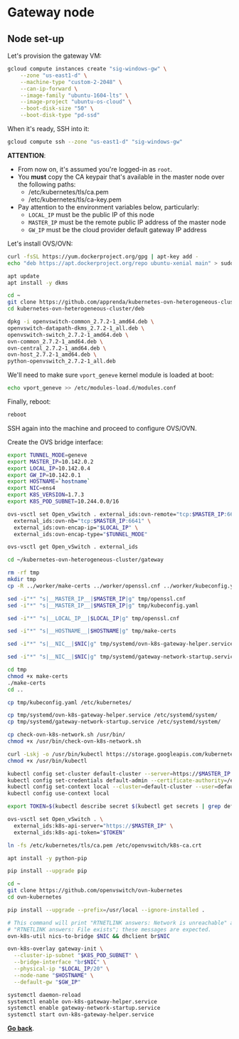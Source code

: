 # Gateway node

## Node set-up

Let's provision the gateway VM:
```sh
gcloud compute instances create "sig-windows-gw" \
    --zone "us-east1-d" \
    --machine-type "custom-2-2048" \
    --can-ip-forward \
    --image-family "ubuntu-1604-lts" \
    --image-project "ubuntu-os-cloud" \
    --boot-disk-size "50" \
    --boot-disk-type "pd-ssd"
```

When it's ready, SSH into it:
```sh
gcloud compute ssh --zone "us-east1-d" "sig-windows-gw"
```

**ATTENTION**:
* From now on, it's assumed you're logged-in as `root`.
* You **must** copy the CA keypair that's available in the master node over the following paths:
  * /etc/kubernetes/tls/ca.pem
  * /etc/kubernetes/tls/ca-key.pem
* Pay attention to the environment variables below, particularly:
  * `LOCAL_IP` must be the public IP of this node
  * `MASTER_IP` must be the remote public IP address of the master node
  * `GW_IP` must be the cloud provider default gateway IP address

Let's install OVS/OVN:
```sh
curl -fsSL https://yum.dockerproject.org/gpg | apt-key add -
echo "deb https://apt.dockerproject.org/repo ubuntu-xenial main" > sudo tee /etc/apt/sources.list.d/docker.list

apt update
apt install -y dkms
```

```sh
cd ~
git clone https://github.com/apprenda/kubernetes-ovn-heterogeneous-cluster
cd kubernetes-ovn-heterogeneous-cluster/deb

dpkg -i openvswitch-common_2.7.2-1_amd64.deb \
openvswitch-datapath-dkms_2.7.2-1_all.deb \
openvswitch-switch_2.7.2-1_amd64.deb \
ovn-common_2.7.2-1_amd64.deb \
ovn-central_2.7.2-1_amd64.deb \
ovn-host_2.7.2-1_amd64.deb \
python-openvswitch_2.7.2-1_all.deb
```

We'll need to make sure `vport_geneve` kernel module is loaded at boot:
```sh
echo vport_geneve >> /etc/modules-load.d/modules.conf
```

Finally, reboot:
```sh
reboot
```

SSH again into the machine and proceed to configure OVS/OVN.

Create the OVS bridge interface:
```sh
export TUNNEL_MODE=geneve
export MASTER_IP=10.142.0.2
export LOCAL_IP=10.142.0.4
export GW_IP=10.142.0.1
export HOSTNAME=`hostname`
export NIC=ens4
export K8S_VERSION=1.7.3
export K8S_POD_SUBNET=10.244.0.0/16

ovs-vsctl set Open_vSwitch . external_ids:ovn-remote="tcp:$MASTER_IP:6642" \
  external_ids:ovn-nb="tcp:$MASTER_IP:6641" \
  external_ids:ovn-encap-ip="$LOCAL_IP" \
  external_ids:ovn-encap-type="$TUNNEL_MODE"

ovs-vsctl get Open_vSwitch . external_ids

cd ~/kubernetes-ovn-heterogeneous-cluster/gateway

rm -rf tmp
mkdir tmp
cp -R ../worker/make-certs ../worker/openssl.cnf ../worker/kubeconfig.yaml systemd tmp/

sed -i"*" "s|__MASTER_IP__|$MASTER_IP|g" tmp/openssl.cnf
sed -i"*" "s|__MASTER_IP__|$MASTER_IP|g" tmp/kubeconfig.yaml

sed -i"*" "s|__LOCAL_IP__|$LOCAL_IP|g" tmp/openssl.cnf

sed -i"*" "s|__HOSTNAME__|$HOSTNAME|g" tmp/make-certs

sed -i"*" "s|__NIC__|$NIC|g" tmp/systemd/ovn-k8s-gateway-helper.service

sed -i"*" "s|__NIC__|$NIC|g" tmp/systemd/gateway-network-startup.service

cd tmp
chmod +x make-certs
./make-certs
cd ..

cp tmp/kubeconfig.yaml /etc/kubernetes/

cp tmp/systemd/ovn-k8s-gateway-helper.service /etc/systemd/system/
cp tmp/systemd/gateway-network-startup.service /etc/systemd/system/

cp check-ovn-k8s-network.sh /usr/bin/
chmod +x /usr/bin/check-ovn-k8s-network.sh

curl -Lskj -o /usr/bin/kubectl https://storage.googleapis.com/kubernetes-release/release/v$K8S_VERSION/bin/linux/amd64/kubectl
chmod +x /usr/bin/kubectl

kubectl config set-cluster default-cluster --server=https://$MASTER_IP --certificate-authority=/etc/kubernetes/tls/ca.pem
kubectl config set-credentials default-admin --certificate-authority=/etc/kubernetes/tls/ca.pem --client-key=/etc/kubernetes/tls/node-key.pem --client-certificate=/etc/kubernetes/tls/node.pem
kubectl config set-context local --cluster=default-cluster --user=default-admin
kubectl config use-context local

export TOKEN=$(kubectl describe secret $(kubectl get secrets | grep default | cut -f1 -d ' ') | grep -E '^token' | cut -f2 -d':' | tr -d '\t')

ovs-vsctl set Open_vSwitch . \
  external_ids:k8s-api-server="https://$MASTER_IP" \
  external_ids:k8s-api-token="$TOKEN"

ln -fs /etc/kubernetes/tls/ca.pem /etc/openvswitch/k8s-ca.crt

apt install -y python-pip

pip install --upgrade pip

cd ~
git clone https://github.com/openvswitch/ovn-kubernetes
cd ovn-kubernetes

pip install --upgrade --prefix=/usr/local --ignore-installed .

# This command will print "RTNETLINK answers: Network is unreachable" and
# "RTNETLINK answers: File exists"; these messages are expected.
ovn-k8s-util nics-to-bridge $NIC && dhclient br$NIC

ovn-k8s-overlay gateway-init \
  --cluster-ip-subnet "$K8S_POD_SUBNET" \
  --bridge-interface "br$NIC" \
  --physical-ip "$LOCAL_IP/20" \
  --node-name "$HOSTNAME" \
  --default-gw "$GW_IP"

systemctl daemon-reload
systemctl enable ovn-k8s-gateway-helper.service
systemctl enable gateway-network-startup.service
systemctl start ovn-k8s-gateway-helper.service
```

[**Go back**](../README.md#cluster-deployment).
